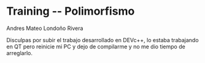 # Training -- Polimorfismo

Andres Mateo Londoño Rivera

Disculpas por subir el trabajo desarrollado en DEVc++, lo estaba trabajando en QT pero reinicie mi PC y dejo de compilarme y no me dio tiempo de arreglarlo.
